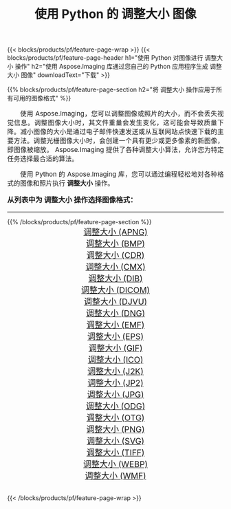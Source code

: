﻿---
title: 使用 Python 的 调整大小 图像 
weight: 3920
url: /zh-hans/python-net/resize/ 
lang: zh-hans
langdirlevel: 2
locales: zh-hans,ja,it,ru,de,es,fr,nl,id,lt,pl,pt,vi,tr,ko,zh-hant,ar,hi,th,sv,cs,uk,he
description: 使用您自己的 Python 应用程序和服务器 API 将 Aspose.Imaging 库应用于 调整大小 图像和照片。
---

{{< blocks/products/pf/feature-page-wrap >}}
{{< blocks/products/pf/feature-page-header h1="使用 Python 对图像进行 调整大小 操作" h2="使用 Aspose.Imaging 库通过您自己的 Python 应用程序生成 调整大小 图像" downloadText="下载" >}}


{{% blocks/products/pf/feature-page-section  h2="将 调整大小 操作应用于所有可用的图像格式" %}}
<p align="justify" style="text-indent:2em;font-size:15px;">
使用 Aspose.Imaging，您可以调整图像或照片的大小，而不会丢失视觉信息。调整图像大小时，其文件重量会发生变化，这可能会导致质量下降。减小图像的大小是通过电子邮件快速发送或从互联网站点快速下载的主要方法。调整光栅图像大小时，会创建一个具有更少或更多像素的新图像，即图像被缩放。 Aspose.Imaging 提供了各种调整大小算法，允许您为特定任务选择最合适的算法。
</p>
<p align="justify" style="text-indent:2em;font-size:15px;">
使用 Python 的 Aspose.Imaging 库，您可以通过编程轻松地对各种格式的图像和照片执行 <b>调整大小</b> 操作。
</p>
<h3 style="margin-top:16px;">
从列表中为 调整大小 操作选择图像格式：
</h3>
<hr/>
{{% /blocks/products/pf/feature-page-section %}}
<div class="container-fluid productfamilypage bg-gray">
    <div class="convertypes bg-gray agp-content section">
        <div class="container">
		<div class="row other-converters" style="gap: 10px;font-size: 19px;text-align:center;">
		    <div class='col-md-3 other-converter remove-lp remove-rp'><a href="/imaging/zh-hans/python-net/resize/apng/" style="padding:15px;">调整大小 (APNG)</a></div><div class='col-md-3 other-converter remove-lp remove-rp'><a href="/imaging/zh-hans/python-net/resize/bmp/" style="padding:15px;">调整大小 (BMP)</a></div><div class='col-md-3 other-converter remove-lp remove-rp'><a href="/imaging/zh-hans/python-net/resize/cdr/" style="padding:15px;">调整大小 (CDR)</a></div><div class='col-md-3 other-converter remove-lp remove-rp'><a href="/imaging/zh-hans/python-net/resize/cmx/" style="padding:15px;">调整大小 (CMX)</a></div><div class='col-md-3 other-converter remove-lp remove-rp'><a href="/imaging/zh-hans/python-net/resize/dib/" style="padding:15px;">调整大小 (DIB)</a></div><div class='col-md-3 other-converter remove-lp remove-rp'><a href="/imaging/zh-hans/python-net/resize/dicom/" style="padding:15px;">调整大小 (DICOM)</a></div><div class='col-md-3 other-converter remove-lp remove-rp'><a href="/imaging/zh-hans/python-net/resize/djvu/" style="padding:15px;">调整大小 (DJVU)</a></div><div class='col-md-3 other-converter remove-lp remove-rp'><a href="/imaging/zh-hans/python-net/resize/dng/" style="padding:15px;">调整大小 (DNG)</a></div><div class='col-md-3 other-converter remove-lp remove-rp'><a href="/imaging/zh-hans/python-net/resize/emf/" style="padding:15px;">调整大小 (EMF)</a></div><div class='col-md-3 other-converter remove-lp remove-rp'><a href="/imaging/zh-hans/python-net/resize/eps/" style="padding:15px;">调整大小 (EPS)</a></div><div class='col-md-3 other-converter remove-lp remove-rp'><a href="/imaging/zh-hans/python-net/resize/gif/" style="padding:15px;">调整大小 (GIF)</a></div><div class='col-md-3 other-converter remove-lp remove-rp'><a href="/imaging/zh-hans/python-net/resize/ico/" style="padding:15px;">调整大小 (ICO)</a></div><div class='col-md-3 other-converter remove-lp remove-rp'><a href="/imaging/zh-hans/python-net/resize/j2k/" style="padding:15px;">调整大小 (J2K)</a></div><div class='col-md-3 other-converter remove-lp remove-rp'><a href="/imaging/zh-hans/python-net/resize/jp2/" style="padding:15px;">调整大小 (JP2)</a></div><div class='col-md-3 other-converter remove-lp remove-rp'><a href="/imaging/zh-hans/python-net/resize/jpg/" style="padding:15px;">调整大小 (JPG)</a></div><div class='col-md-3 other-converter remove-lp remove-rp'><a href="/imaging/zh-hans/python-net/resize/odg/" style="padding:15px;">调整大小 (ODG)</a></div><div class='col-md-3 other-converter remove-lp remove-rp'><a href="/imaging/zh-hans/python-net/resize/otg/" style="padding:15px;">调整大小 (OTG)</a></div><div class='col-md-3 other-converter remove-lp remove-rp'><a href="/imaging/zh-hans/python-net/resize/png/" style="padding:15px;">调整大小 (PNG)</a></div><div class='col-md-3 other-converter remove-lp remove-rp'><a href="/imaging/zh-hans/python-net/resize/svg/" style="padding:15px;">调整大小 (SVG)</a></div><div class='col-md-3 other-converter remove-lp remove-rp'><a href="/imaging/zh-hans/python-net/resize/tiff/" style="padding:15px;">调整大小 (TIFF)</a></div><div class='col-md-3 other-converter remove-lp remove-rp'><a href="/imaging/zh-hans/python-net/resize/webp/" style="padding:15px;">调整大小 (WEBP)</a></div><div class='col-md-3 other-converter remove-lp remove-rp'><a href="/imaging/zh-hans/python-net/resize/wmf/" style="padding:15px;">调整大小 (WMF)</a></div>
                </div>
        </div>
    </div>
</div>
<br/>

{{< /blocks/products/pf/feature-page-wrap >}}
